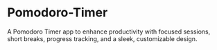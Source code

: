 # Pomodoro-Timer
A Pomodoro Timer app to enhance productivity with focused sessions, short breaks, progress tracking, and a sleek, customizable design.
